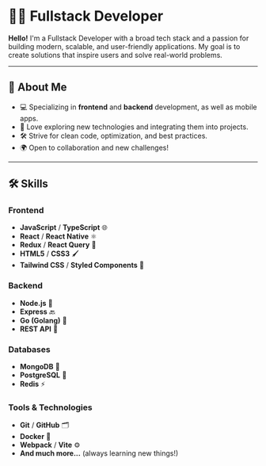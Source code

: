

# 👨‍💻 Fullstack Developer

**Hello!** I'm a Fullstack Developer with a broad tech stack and a passion for building modern, scalable, and user-friendly applications. My goal is to create solutions that inspire users and solve real-world problems.

---

## 🌟 About Me

- 💻 Specializing in **frontend** and **backend** development, as well as mobile apps.
- 🚀 Love exploring new technologies and integrating them into projects.
- 🛠 Strive for clean code, optimization, and best practices.
- 🌍 Open to collaboration and new challenges!

---

## 🛠 Skills

### Frontend
- **JavaScript** / **TypeScript** 🌐
- **React** / **React Native** ⚛️
- **Redux** / **React Query** 🔄
- **HTML5** / **CSS3** 🖌️
- **Tailwind CSS** / **Styled Components** 🎨

### Backend
- **Node.js** 💽
- **Express** 🔙
- **Go (Golang)** 🐹
- **REST API** 🔗

### Databases
- **MongoDB** 📂
- **PostgreSQL** 🐘
- **Redis** ⚡

### Tools & Technologies
- **Git** / **GitHub** 🗂
- **Docker** 🐳
- **Webpack** / **Vite** ⚙️
- **And much more...** (always learning new things!)




